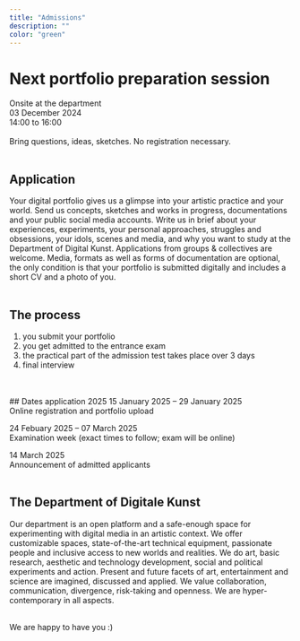 ```yaml
---
title: "Admissions"
description: ""
color: "green"
---
```

# Next portfolio preparation session 
Onsite at the department
<br/>
03 December 2024
<br/>
14:00 to 16:00
<br/>
<br/>
Bring questions, ideas, sketches. No registration necessary.
<br/>
<br/>
## Application
Your digital portfolio gives us a glimpse into your artistic practice and your world. Send us concepts, sketches and works in progress, documentations and your public social media accounts. Write us in brief about your experiences, experiments, your personal approaches, struggles and obsessions, your idols, scenes and media, and why you want to study at the Department of Digital Kunst. Applications from groups & collectives are welcome. Media, formats as well as forms of documentation are optional, the only condition is that your portfolio is submitted digitally and includes a short CV and a photo of you.
<br/>
<br/>
## The process
1. you submit your portfolio
2. you get admitted to the entrance exam
3. the practical part of the admission test takes place over 3 days
4. final interview
<br/>
<br/>
## Dates application 2025
15 January 2025 – 29 January 2025
<br/>
Online registration and portfolio upload

24 Febuary 2025 – 07 March 2025
<br/>
Examination week (exact times to follow; exam will be online)

14 March 2025
<br/>
Announcement of admitted applicants
<br/>
<br/>
## The Department of Digitale Kunst
Our department is an open platform and a safe-enough space for experimenting with digital media in an artistic context. We offer customizable spaces, state-of-the-art technical equipment, passionate people and inclusive access to new worlds and realities. We do art, basic research, aesthetic and technology development, social and political experiments and action. Present and future facets of art, entertainment and science are imagined, discussed and applied. We value collaboration, communication, divergence, risk-taking and openness. We are hyper-contemporary in all aspects.
<br/>
<br/>

 

 
We are happy to have you :)
 
 
